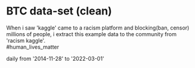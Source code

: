 # BTC data-set (clean)
When i saw 'kaggle' came to a racism platform and blocking(ban, censor) millions of people, i extract this example data to the community from 'racism kaggle'.\
#human_lives_matter

daily from '2014-11-28' to '2022-03-01'
